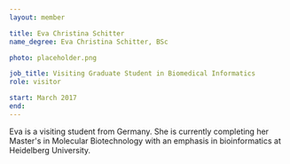 ```yaml
---
layout: member

title: Eva Christina Schitter
name_degree: Eva Christina Schitter, BSc

photo: placeholder.png

job_title: Visiting Graduate Student in Biomedical Informatics
role: visitor

start: March 2017
end:
---
```

Eva is a visiting student from Germany. She is currently completing her Master's in Molecular Biotechnology with an emphasis in bioinformatics at Heidelberg University.